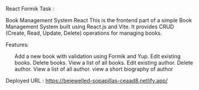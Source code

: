 React Formik Task :

Book Management System React
This is the frontend part of a simple Book Management System built using React.js and Vite. It provides CRUD (Create, Read, Update, Delete) operations for managing books.

Features:
<ol>

Add a new book with validation using Formik and Yup.
Edit existing books.
Delete books.
View a list of all books.
Edit existing author.
Delete author.
View a list of all author.
view a short biography of author</ol>

Deployed URL : https://bejewelled-sopapillas-ceaad8.netlify.app/